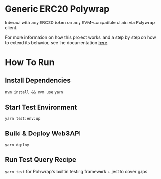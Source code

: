 # Generic ERC20 Polywrap
Interact with any ERC20 token on any EVM-compatible chain via Polywrap client.

For more information on how this project works, and a step by step on how to extend its behavior, see the documentation [here](https://docs.web3api.dev/developers/create-as-web3api).

# How To Run

## Install Dependencies
`nvm install && nvm use`
`yarn`  

## Start Test Environment
`yarn test:env:up`  

## Build & Deploy Web3API
`yarn deploy`  

## Run Test Query Recipe
`yarn test` for Polywrap's builtin testing framework + jest to cover gaps
